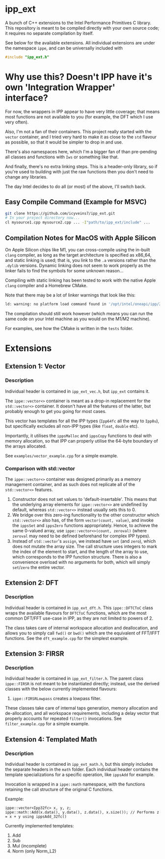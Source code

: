# ipp_ext
A bunch of C++ extensions to the Intel Performance Primitives C library. This repository is meant to be compiled directly with your own source code; it requires no separate compilation by itself.

See below for the available extensions. All individual extensions are under the namespace ```ippe```, and can be universally included with

```cpp
#include "ipp_ext.h"
```

# Why use this? Doesn't IPP have it's own 'Integration Wrapper' interface?

For now, the wrappers in IPP appear to have very little coverage; that means most functions are not available to you (for example, the DFT which I use very often).

Also, I'm not a fan of their containers. This project really started with the `vector` container, and I tried very hard to make it as close to the `std` flavour as possible, so that it would be simpler to drop in and use.

There's also namespaces here, which I'm a bigger fan of than pre-pending all classes and functions with `Iws` or something like that.

And finally, there's no extra linking steps. This is a header-only library, so if you're used to building with just the raw functions then you don't need to change any libraries.

The day Intel decides to do all (or most) of the above, I'll switch back.

## Easy Compile Command (Example for MSVC)

```bash
git clone https://github.com/icyveins7/ipp_ext.git
# In your project directory now...
cl mysource1.cpp mysource2.cpp ... -I"path/to/ipp_ext/include" ...
```

## Compilation Notes for MacOS with Apple Silicon

On Apple Silicon chips like M1, you can cross-compile using the in-built ```clang``` compiler, as long as the target architecture is specified as x86_64, and static linking is used; that is, you link to the ```.a``` versions rather than the ```.dylib``` versions. Dynamic linking does not seem to work properly as the linker fails to find the symbols for some unknown reason...

Compiling with static linking has been tested to work with the native Apple ```clang``` compiler and a Homebrew CMake.

 Note that there may be a lot of linker warnings that look like this:

```bash
ld: warning: no platform load command found in '/opt/intel/oneapi/ipp/2021.9.0/lib/libipps.a[11443](pscopyca_y8---ippsCopy_64fc.o)', assuming: macOS
```

The compilation should still work however (which means you can run the same code on your Intel machine as you would on the M1/M2 machine).

For examples, see how the CMake is written in the ```tests``` folder.

# Extensions
## Extension 1: Vector
### Description
Individual header is contained in ```ipp_ext_vec.h```, but ```ipp_ext``` contains it.

The ```ippe::vector<>``` container is meant as a drop-in replacement for the ```std::vector<>``` container. It doesn't have all the features of the latter, but probably enough to get you going for most cases. 

This vector has templates for all the IPP types (```Ipp64fc``` all the way to ```Ipp8u```), but specifically excludes all non-IPP types (like ```float```, ```double``` etc).

Importantly, it utilises the ```ippsMalloc``` and ```ippsCopy``` functions to deal with memory allocation, so that IPP can properly utilise the 64-byte boundary of the arrays allocated.

See ```examples/vector_example.cpp``` for a simple example.

### Comparison with std::vector
The ```ippe::vector<>``` container was designed primarily as a memory management container, and as such does not replicate all of the ```std::vector<>``` features.

1. Constructor does not set values to 'default-insertable'. This means that the underlying array elements for ```ippe::vector<>``` are undefined by default, whereas ```std::vector<>``` instead usually sets this to 0.
2. We bridge over this zero-ing functionality to the other constructor which ```std::vector<>``` also has, of the form ```vector(count, value)```, and invoke the ```ippsSet``` and ```ippsZero``` functions appropriately. Hence, to achieve the same 0-valued array, use ```ippe::vector<>(count, zeroval)``` (where ```zeroval``` may need to be defined beforehand for complex IPP types).
3. Instead of ```std::vector```'s ```assign```, we instead have ```set``` (and ```zero```), which does not mutate the array size. The call structure uses integers to mark the index of the element to start, and the length of the array to use, which corresponds to the IPP function structure. There is also a convenience overload with no arguments for both, which will simply ```set```/```zero``` the entire vector.


## Extension 2: DFT
### Description
Individual header is contained in ```ipp_ext_dft.h```. This ```ippe::DFTCToC``` class wraps the available flavours for ```DFTCToC``` functions, which are the most common DFT/FFT use-case in IPP, as they are not limited to powers of 2.

The class takes care of internal workspace allocation and deallocation, and allows you to simply call ```fwd()``` or ```bwd()``` which are the equivalent of FFT/IFFT functions. See the ```dft_example.cpp``` for the simplest example.

## Extension 3: FIRSR
### Description
Individual header is contained in ```ipp_ext_filter.h```. The parent class ```ippe::FIRSR``` is not meant to be instantiated directly; instead, use the derived classes with the below currently implemented flavours:

1. ```ippe::FIRSRLowpass``` creates a lowpass filter.

These classes take care of internal taps generation, memory allocation and de-allocation, and all workspace requirements, including a delay vector that properly accounts for repeated ```filter()``` invocations. See ```filter_example.cpp``` for a simple example.


## Extension 4: Templated Math
### Description
Individual header is contained in ```ipp_ext_math.h```, but this simply includes the separate headers in the ```math``` folder. Each individual header contains the template specializations for a specific operation, like ```ippsAdd``` for example.

Invocation is wrapped in a ```ippe::math``` namespace, with the functions retaining the call structure of the original C functions.

Example:

```
ippe::vector<Ipp32fc> x, y, z;
ippe::math::Add(x.data(), y.data(), z.data(), x.size()); // Performs z = x + y using ippsAdd_32fc()
```

Currently implemented templates:
1. Add
2. Sub
3. Mul (incomplete)
4. Norm (only Norm_L2)
